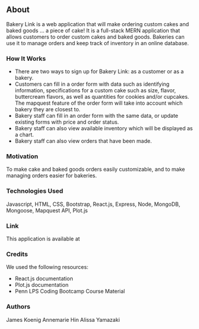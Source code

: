 ## About

Bakery Link is a web application that will make ordering custom cakes and baked goods ... a piece of cake! It is a full-stack MERN application that allows customers to order custom cakes and baked goods. Bakeries can use it to manage orders and keep track of inventory in an online database.

### How It Works
* There are two ways to sign up for Bakery Link: as a customer or as a bakery.
* Customers can fill in a order form with data such as identifying information, specifications for a custom cake such as size, flavor, buttercream flavors, as well as quantities for cookies and/or cupcakes. The mapquest feature of the order form will take into account which bakery they are closest to.
* Bakery staff can fill in an order form with the same data, or update existing forms with price and order status.
* Bakery staff can also view available inventory which will be displayed as a chart. 
* Bakery staff can also view orders that have been made.  

### Motivation

To make cake and baked goods orders easily customizable, and to make managing orders easier for bakeries.

### Technologies Used

Javascript, HTML, CSS, Bootstrap, React.js, Express, Node, MongoDB, Mongoose, Mapquest API, Plot.js

### Link

This application is available at 

### Credits

We used the following resources:
* React.js documentation
* Plot.js documentation
* Penn LPS Coding Bootcamp Course Material

### Authors

James Koenig
Annemarie Hin
Alissa Yamazaki
